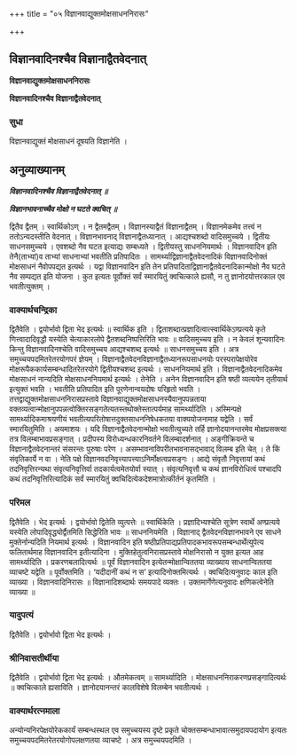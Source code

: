 +++
title = "०५ विज्ञानवाद्युक्तमोक्षसाधननिरासः"

+++


## विज्ञानवादिनश्चैव विज्ञानाद्वैतवेदनात्

**विज्ञानवाद्युक्तमोक्षसाधननिरासः**

**विज्ञानवादिनश्चैव विज्ञानाद्वैतवेदनात्**

### **सुधा**

विज्ञानवाद्युक्तं मोक्षसाधनं दूषयति विज्ञानेति ।

## **अनुव्याख्यानम्**

***विज्ञानवादिनश्चैव विज्ञानाद्वैतवेदनात् ॥***

***विज्ञानभावनाच्चैव मोक्षो न घटते क्वचित् ॥***

द्वितैव द्वैतम् । स्वार्थिकोऽण् । न द्वैतमद्वैतम् । विज्ञानस्याद्वैतं विज्ञानाद्वैतम् । विज्ञानमेकमेव तत्त्वं न ततोऽन्यदस्तीति वेदनात् । विज्ञानभावनाद् विज्ञानाद्वैतध्यानात् । आद्यश्चशब्दो वादिसमुच्चये । द्वितीयः साधनसमुच्चये । एवशब्दो नैव घटत इत्याद्यः सम्बध्यते । द्वितीयस्तु साधननियमार्थः । विज्ञानवादिन इति तेनै(ताभ्यां)व ताभ्यां साधनाभ्यां भवतीति प्रतिपादितः । सामर्थ्याद्विज्ञानाद्वैतवेदनादिकं विज्ञानवादिनोक्तं मोक्षसाधनं नैवोपपद्यत इत्यर्थः । यद्वा विज्ञानवादिन इति तेन प्रतिपादिताद्विज्ञानाद्वैतवेदनादिकान्मोक्षो नैव घटते नैव सम्पद्यत इति योजना । कुत इत्यतः पूर्वोक्तं सर्वं स्मारयितुं क्वचित्काले ह्यसौ, न तु ज्ञानोदयोत्तरकाल एव भवतीत्युक्तम् ।

### **वाक्यार्थचन्द्रिका**

द्वितैवेति । द्वयोर्भावो द्विता भेद इत्यर्थः ॥ स्वार्थिक इति । द्विताशब्दात्प्रज्ञादित्वात्स्वार्थिकेऽण्प्रत्यये कृते णित्त्वादादिवृद्धौ यस्येति चेत्याकारलोपे द्वैतशब्दनिष्पत्तिरिति भावः ॥ वादिसमुच्चय इति । न केवलं शून्यवादिनः किन्तु विज्ञानवादिनश्चेति वादिसमुच्चय आद्यश्चशब्द इत्यर्थः ॥ साधनसमुच्चय इति । अत्र समुच्चयपदमितरेतरयोगपरं ज्ञेयम् । विज्ञानाद्वैतवेदनविज्ञानाद्वैतध्यानरूपसाधनयोः परस्परापेक्षयोरेव मोक्षरूपैककार्यसम्बन्धादितरेतरयोगे द्वितीयश्चशब्द इत्यर्थः । साधननियमार्थ इति । विज्ञानाद्वैतवेदनादिकमेव मोक्षसाधनं नान्यदिति मोक्षसाधननियमार्थ इत्यर्थः । तेनेति । अनेन विज्ञानवादिन इति षष्ठी व्यत्ययेन तृतीयार्थ इत्युक्तं भवति । भवतीति प्रतिपादित इति पूरणेनान्वयदोषः परिहृतो भवति । तत्तद्वाद्युक्तमोक्षसाधननिरासप्रस्तावे विज्ञानवाद्युक्तमोक्षसाधनस्यैवानुपपन्नताया वक्तव्यत्वान्मोक्षानुपपन्नत्वोक्तिरसङ्गतेत्यतस्तथोक्तेस्तात्पर्यमाह सामर्थ्यादिति । अस्मिन्पक्षे सामर्थ्यादिकमाश्रयणीयं भवतीत्यपरितोषात्तदुक्तसाधननिषेधकतया वाक्ययोजनामाह यद्वेति । सर्वं स्मारयितुमिति । अयमाशयः । यदि विज्ञानाद्वैतवेदनान्मोक्षो भवतीत्युच्यते तर्हि ज्ञानोदयानन्तरमेव मोक्षप्रसक्त्या तत्र विलम्बाभावप्रसङ्गात् । प्रदीपस्य विरोध्यन्धकारनिवर्तने विलम्बादर्शनात् । अङ्गीक्रियन्ते च विज्ञानाद्वैतवेदनान्तरं संसरन्तः पुरुषाः परेण । असम्भावनाविपरीतभावनासद्भावाद् विलम्ब इति चेत् । ते किं संवृतिकार्ये न वा । नेति पक्षे विज्ञानवदनिवृत्त्यापत्त्याऽनिर्मोक्षत्वप्रसङ्गः । आद्ये संवृतौ निवृत्तायां कथं तदनिवृत्तिरन्यथा संवृत्यनिवृत्तिर्वा तदकार्यत्वमेतयोर्वा स्यात् । संवृत्यनिवृत्तौ च कथं ज्ञानविरोधित्वं पश्चादपि कथं तदनिवृत्तिरित्यादिकं सर्वं स्मारयितुं क्वचिदित्येकदेशमात्रोत्कीर्तनं कृतमिति ।

### **परिमल** 

द्वितैवेति । भेद इत्यर्थः । द्वयोर्भावो द्वितेति व्युत्पत्तेः ॥ स्वार्थिकेति । प्रज्ञादिभ्यश्चेति सूत्रेण स्वार्थे अण्प्रत्यये यस्येति लोपादिवृद्ध्योर्द्वैतमिति सिद्धेरिति भावः ॥ साधननियमेति । विज्ञानाद् द्वैतवेदनविज्ञानभावने एव साधने मुक्तेर्नान्यदिति नियमार्थ इत्यर्थः । विज्ञानवादिन इति षष्ठीप्रतिपाद्यप्रतिपादकभावरूपसम्बन्धार्थेत्युपेत्य फलितार्थमाह विज्ञानवादिन इतीत्यादिना । मुक्तिहेतुत्वनिरासप्रस्तावे मोक्षनिरासो न युक्त इत्यत आह सामर्थ्यादिति । प्रकरणबलादित्यर्थः ॥ पूर्वं विज्ञानवादिन इत्येतन्मोक्षान्विततया व्याख्याय साधनान्विततया व्याचष्टे यद्वेति ॥ पूर्वोक्तमिति । ‘यदीदानीं कथं न स’ इत्यादिनोक्तमित्यर्थः । क्वचिदित्यनुवादः काल इति व्याख्या । विज्ञानवादिनिरासः ॥ विज्ञानादिशब्दार्थः समयपादे व्यक्तः । उक्तमार्गेणेत्यनुवादः क्षणिकत्वेनेति व्याख्या ॥

### **यादुपत्यं**

द्वितैवेति । द्वयोर्भावो द्विता भेद इत्यर्थः ।

### **श्रीनिवासतीर्थीया**

द्वितैवेति । द्वयोर्भावो द्विता भेद इत्यर्थः । औतमेकत्वम् ॥ सामर्थ्यादिति । मोक्षसाधननिराकरणप्रसङ्गादित्यर्थः ॥ क्वचित्काले ह्यसाविति । ज्ञानोदयानन्तरं कालविशेषे विलम्बेन भवतीत्यर्थः ।

### **वाक्यार्थरत्नमाला**

अन्योन्यनिरपेक्षयोरेककार्यं सम्बन्धस्थल एव समुच्चयस्य दृष्टे प्रकृते चोक्तसम्बन्धाभावात्समुदायपदायोग इत्यतः समुच्चयपदमितरेतरयोगोपलक्षणतया व्याचष्टे । अत्र समुच्चयपदमिति ।

